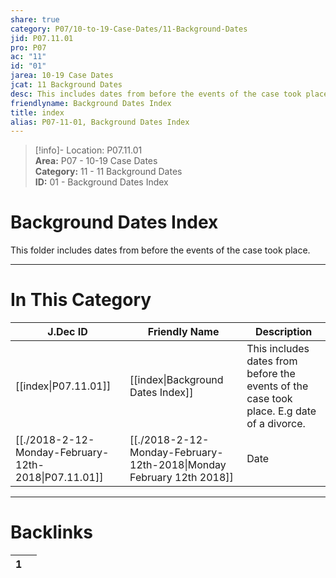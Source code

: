 ```yaml
---  
share: true  
category: P07/10-to-19-Case-Dates/11-Background-Dates  
jid: P07.11.01  
pro: P07  
ac: "11"  
id: "01"  
jarea: 10-19 Case Dates  
jcat: 11 Background Dates  
desc: This includes dates from before the events of the case took place. E.g date of a divorce.  
friendlyname: Background Dates Index  
title: index  
alias: P07-11-01, Background Dates Index  
---  
```

  
>[!info]- Location: P07.11.01  
>**Area:** P07 - 10-19 Case Dates  
>**Category:** 11 - 11 Background Dates  
>**ID:** 01 - Background Dates Index  
  
# Background Dates Index  
  
This folder includes dates from before the events of the case took place.  
   
  
  
---  
# In This Category  
  
| J.Dec ID                                                                                                               | Friendly Name                                                                                                                          | Description                                                                               |  
| ---------------------------------------------------------------------------------------------------------------------- | -------------------------------------------------------------------------------------------------------------------------------------- | ----------------------------------------------------------------------------------------- |  
| [[index\|P07.11.01]]                               | [[index\|Background Dates Index]]                                  | This includes dates from before the events of the case took place. E.g date of a divorce. |  
| [[./2018-2-12-Monday-February-12th-2018\|P07.11.01]] | [[./2018-2-12-Monday-February-12th-2018\|Monday February 12th 2018]] | Date                                                                                      |  
  
  
---  
# Backlinks  
<div><table class="dataview table-view-table"><thead class="table-view-thead"><tr class="table-view-tr-header"><th class="table-view-th"><span></span><span class="dataview small-text">1</span></th><th class="table-view-th"><span></span></th></tr></thead><tbody class="table-view-tbody"></tbody></table></div>